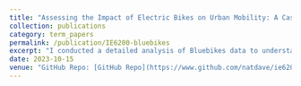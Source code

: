 ```yaml
---
title: "Assessing the Impact of Electric Bikes on Urban Mobility: A Case Study of Boston’s Bluebikes"
collection: publications
category: term_papers
permalink: /publication/IE6200-bluebikes
excerpt: "I conducted a detailed analysis of Bluebikes data to understand how the introduction of electric bicycles influences transportation choices and urban dynamics. By applying various statistical models, I assessed the shifts in demand for public bike-sharing systems, examining factors such as user preferences and usage patterns."
date: 2023-10-15
venue: "GitHub Repo: [GitHub Repo](https://www.github.com/natdave/ie6200)"
---
```

